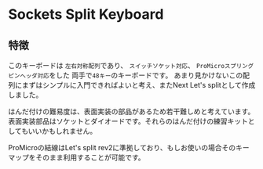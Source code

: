 # Sockets Split Keyboard

## 特徴

このキーボードは `左右対称配列`であり、 `スイッチソケット対応`、 `ProMicroスプリングピンヘッダ対応`をした 両手で`48キー`のキーボードです。 
あまり見かけないこの配列にまずはシンプルに入門できればよいと考え、またNext Let's splitとして作成しました。  

はんだ付けの難易度は、表面実装の部品があるため若干難しめと考えています。  
表面実装部品はソケットとダイオードです。それらのはんだ付けの練習キットとしてもいいかもしれません。  

ProMicroの結線はLet's split rev2に準拠しており、もしお使いの場合そのキーマップをそのまま利用することが可能です。  
